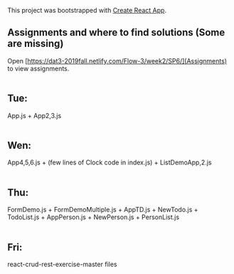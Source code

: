 This project was bootstrapped with [Create React App](https://github.com/facebook/create-react-app).

## Assignments and where to find solutions (Some are missing) 

Open [https://dat3-2019fall.netlify.com/Flow-3/week2/SP6/](Assignments) to view assignments.<br /><br />

## Tue: 
App.js + App2,3.js <br /><br />

## Wen: 
App4,5,6.js + (few lines of Clock code in index.js) + ListDemoApp,2.js <br /><br />

## Thu: 
FormDemo.js + FormDemoMultiple.js + AppTD.js + NewTodo.js + TodoList.js + AppPerson.js + NewPerson.js + PersonList.js <br /><br />

## Fri: 
react-crud-rest-exercise-master files <br />
<br />

